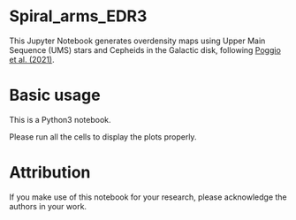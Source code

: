 # Spiral_arms_EDR3

This Jupyter Notebook generates overdensity maps using Upper Main Sequence (UMS) stars and Cepheids in the Galactic disk, following [Poggio et al. (2021)](https://ui.adsabs.harvard.edu/abs/2021arXiv210301970P/abstract).

# Basic usage

This is a Python3 notebook.

Please run all the cells to display the plots properly.

# Attribution

If you make use of this notebook for your research, please acknowledge the authors in your work.
